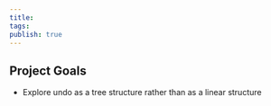 ```yaml
---
title: 
tags: 
publish: true
---
```

## Project Goals

- Explore undo as a tree structure rather than as a linear structure